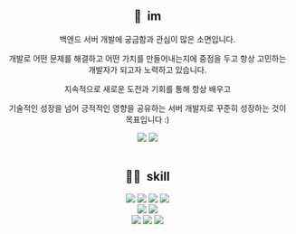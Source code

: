 <!--
**songhyeonpk/songhyeonpk** is a ✨ _special_ ✨ repository because its `README.md` (this file) appears on your GitHub profile.

Here are some ideas to get you started:

- 🔭 I’m currently working on ...
- 🌱 I’m currently learning ...
- 👯 I’m looking to collaborate on ...
- 🤔 I’m looking for help with ...
- 💬 Ask me about ...
- 📫 How to reach me: ...
- 😄 Pronouns: ...
- ⚡ Fun fact: ...
-->
<br>
<div align="center">
  <h2>💬&nbsp;&nbsp;im</h2>
  <p>백엔드 서버 개발에 궁금함과 관심이 많은 소면입니다.</p>
  <p>개발로 어떤 문제를 해결하고 어떤 가치를 만들어내는지에 중점을 두고 항상 고민하는 개발자가 되고자 노력하고 있습니다.</p>
  <p>지속적으로 새로운 도전과 기회를 통해 항상 배우고</p> 
  <p>기술적인 성장을 넘어 긍적적인 영향을 공유하는 서버 개발자로 꾸준히 성장하는 것이 목표입니다 :)</p>
  <a style="text-decoration:none;" href="https://github.com/songhyeonpk">
    <img src="https://img.shields.io/badge/GitHub-181717?style=flat-square&logo=github&logoColor=white&link=https://github.com/songhyeonpk"/>
  </a>
  <a style="text-decoration:none;" href="mailto:ehftozl1997@gmail.com">
    <img src="https://img.shields.io/badge/Gmail-EA4335?style=flat-square&logo=Gmail&logoColor=white&link=mailto:ehftozl1997@gmail.com"/>
  </a>
  <br><br>
  
  <h2>👨‍💻&nbsp;&nbsp;skill</h2>
  <div>
    <img src="https://img.shields.io/badge/Java-778899?style=flat-square&logo=OpenJDK&logoColor=white"/>
    <img src="https://img.shields.io/badge/Spring Boot-778899?style=flat-square&logo=springboot&logoColor=white"/>
    <img src="https://img.shields.io/badge/JPA-778899?style=flat-square"/>
    <img src="https://img.shields.io/badge/Gradle-778899?style=flat-square&logo=Gradle&logoColor=white"/>
  </div>
  <div>
    <img src="https://img.shields.io/badge/MySQL-778899?style=flat-square&logo=MySQL&logoColor=white"/>
    <img src="https://img.shields.io/badge/Redis-778899?style=flat-square&logo=Redis&logoColor=white"/>
  </div>
  <div>
    <img src="https://img.shields.io/badge/Amazon AWS-778899?style=flat-square&logo=Amazon AWS&logoColor=white"/>
    <img src="https://img.shields.io/badge/Docker-778899?style=flat-square&logo=Docker&logoColor=white"/>
    <img src="https://img.shields.io/badge/Github Actions-778899?style=flat-square&logo=githubactions&logoColor=white"/>
  </div>
</div>
<br>
